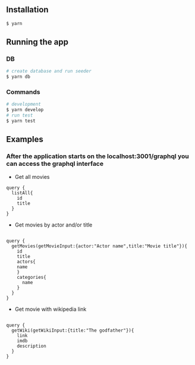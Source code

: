 ## Installation
```bash
$ yarn
```
## Running the app

### DB
```bash
# create database and run seeder
$ yarn db

```
### Commands
```bash
# development
$ yarn develop
# run test
$ yarn test
```
## Examples
### After the application starts on the **localhost:3001/graphql** you can access the graphql interface
- Get all movies
```
query {
  listAll{
    id
    title
  }
}
```
- Get movies by actor and/or title
```

query {
  getMovies(getMovieInput:{actor:"Actor name",title:"Movie title"}){
    id
    title
    actors{
    name
  	}
    categories{
      name
    }
  }
}
```
- Get movie with wikipedia link
```

query {
  getWiki(getWikiInput:{title:"The godfather"}){
    link
    imdb
    description
  }
}
```
